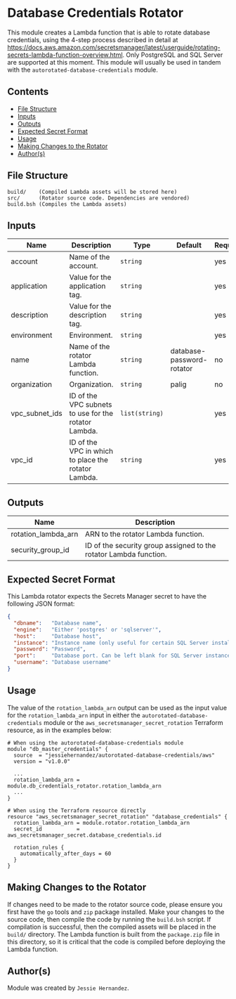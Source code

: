 # Database Credentials Rotator

This module creates a Lambda function that is able to rotate database
credentials, using the 4-step process described in detail at https://docs.aws.amazon.com/secretsmanager/latest/userguide/rotating-secrets-lambda-function-overview.html.
Only PostgreSQL and SQL Server are supported at this moment. This module will
usually be used in tandem with the `autorotated-database-credentials` module.

## Contents

* [File Structure](#file-structure)
* [Inputs](#inputs)
* [Outputs](#outputs)
* [Expected Secret Format](#expected-secret-format)
* [Usage](#usage)
* [Making Changes to the Rotator](#making-changes-to-the-rotator)
* [Author(s)](#authors)

## File Structure

```
build/    (Compiled Lambda assets will be stored here)
src/      (Rotator source code. Dependencies are vendored)
build.bsh (Compiles the Lambda assets)
```

## Inputs

| Name           | Description                          | Type     | Default | Required |
|----------------|--------------------------------------|----------|---------|----------|
| account        | Name of the account.                 | `string` |         | yes      |
| application    | Value for the application tag.       | `string` |         | yes      |
| description    | Value for the description tag.       | `string` |         | yes      |
| environment    | Environment.                         | `string` |         | yes      |
| name           | Name of the rotator Lambda function. | `string` | database-password-rotator | no |
| organization   | Organization.                        | `string` | palig                     | no |
| vpc_subnet_ids | ID of the VPC subnets to use for the rotator Lambda. | `list(string)` | | yes |
| vpc_id         | ID of the VPC in which to place the rotator Lambda.  | `string`       | | yes |

## Outputs

| Name                | Description                                                       |
|---------------------|-------------------------------------------------------------------|
| rotation_lambda_arn | ARN to the rotator Lambda function.                               |
| security_group_id   | ID of the security group assigned to the rotator Lambda function. |

## Expected Secret Format

This Lambda rotator expects the Secrets Manager secret to have the following
JSON format:

```json
{
  "dbname":   "Database name",
  "engine":   "Either 'postgres' or 'sqlserver'",
  "host":     "Database host",
  "instance": "Instance name (only useful for certain SQL Server installations)",
  "password": "Password",
  "port":     "Database port. Can be left blank for SQL Server instance installations.",
  "username": "Database username"
}
```

## Usage

The value of the `rotation_lambda_arn` output can be used as the input value for
the `rotation_lambda_arn` input in either the `autorotated-database-credentials`
module or the `aws_secretsmanager_secret_rotation` Terraform resource, as in the
examples below:

```
# When using the autorotated-database-credentials module
module "db_master_credentials" {
  source  = "jessiehernandez/autorotated-database-credentials/aws"
  version = "v1.0.0"

  ...
  rotation_lambda_arn = module.db_credentials_rotator.rotation_lambda_arn
  ...
}

# When using the Terraform resource directly
resource "aws_secretsmanager_secret_rotation" "database_credentials" {
  rotation_lambda_arn = module.rotator.rotation_lambda_arn
  secret_id           = aws_secretsmanager_secret.database_credentials.id

  rotation_rules {
    automatically_after_days = 60
  }
}
```

## Making Changes to the Rotator

If changes need to be made to the rotator source code, please ensure you first
have the `go` tools and `zip` package installed. Make your changes to the source
code, then compile the code by running the `build.bsh` script. If compilation is
successful, then the compiled assets will be placed in the `build/` directory.
The Lambda function is built from the `package.zip` file in this directory, so
it is critical that the code is compiled before deploying the Lambda function.

## Author(s)

Module was created by `Jessie Hernandez`.
